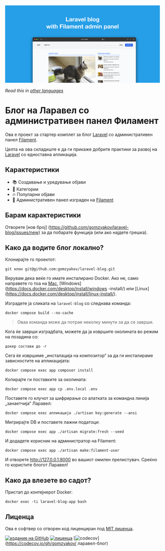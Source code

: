 ![Блог на Ларавел со административен панел на Филамент](../docs/social-preview-en.png)

_Read this in [other languages](./Translations.md)_

# Блог на Ларавел со административен панел Филамент

Ова е проект за стартер комплет за блог [Laravel](https://laravel.com) со административен панел [Filament](https://filamentphp.com).

Целта на ова складиште е да ги прикаже добрите практики за развој на [Laravel](https://laravel.com) со едноставна апликација.

## Карактеристики

- 📚 Создавање и уредување објави
- 🥑 Категории
- 🔥 Популарни објави
- 🎉 Административен панел изграден на [Filament](https://filamentphp.com)

## Барам карактеристики

Отворете [нов број] (https://github.com/gomzyakov/laravel-blog/issues/new) за да побарате функција (или ако најдете грешка).

## Како да водите блог локално?

Клонирајте го проектот:

```баш
git клон git@github.com:gomzyakov/laravel-blog.git
```

Верувам дека веќе го имате инсталирано Docker. Ако не, само направете го тоа на [Mac](https://docs.docker.com/desktop/install/mac-install/), [Windows](https://docs.docker.com/desktop/install/windows -install/) или [Linux] (https://docs.docker.com/desktop/install/linux-install/).

Изградете ја сликата на `laravel-blog` со следнава команда:

```баш
docker compose build --no-cache
```

> Оваа команда може да потрае неколку минути за да се заврши.

Кога ќе заврши изградбата, можете да ја извршите околината во режим на позадина со:

```баш
докер состави до -г
```

Сега ќе извршиме „инсталација на композитор“ за да ги инсталираме зависностите на апликацијата:

```баш
docker compose exec app composer install
```

Копирајте ги поставките за околината:

```баш
docker compose exec app cp .env.local .env
```

Поставете го клучот за шифрирање со алатката за командна линија „занаетчија“ Ларавел:

```баш
docker compose exec апликација ./artisan key:generate --ansi
```

Мигрирајте DB и поставете лажни податоци:

```баш
docker compose exec app ./artisan migrate:fresh --seed
```

И додадете корисник на администратор на Filament:

```баш
docker compose exec app ./artisan make:filament-user
```

И отворете http://127.0.0.1:8000 во вашиот омилен прелистувач. Среќно го користите блогот Ларавел!

## Како да влезете во садот?

Пристап до контејнерот Docker:

```баш
docker exec -ti laravel-blog-app bash
```

## Лиценца

Ова е софтвер со отворен код лиценциран под [MIT лиценца](https://github.com/gomzyakov/php-code-style/blob/main/LICENSE).


[![издание на GitHub](https://img.shields.io/github/release/gomzyakov/laravel-blog.svg)](https://github.com/gomzyakov/laravel-blog/releases/latest)
[![лиценца](https://img.shields.io/badge/License-MIT-green.svg)](https://github.com/gomzyakov/laravel-blog/blob/development/LICENSE)
[![codecov](https://codecov.io/gh/gomzyakov/laravel-blog/branch/main/graph/badge.svg?token=4CYTVMVUYV)](https://codecov.io/gh/gomzyakov/ ларавел-блог)
